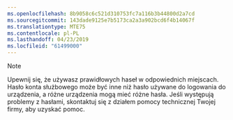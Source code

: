 ```yaml
---
ms.openlocfilehash: 8b9058c6c521d310753fc7a116b3b44800d2a7cd
ms.sourcegitcommit: 143dade9125e7b5173ca2a3a902bcd6f4b14067f
ms.translationtype: MTE75
ms.contentlocale: pl-PL
ms.lasthandoff: 04/23/2019
ms.locfileid: "61499000"
---
```

  > [!NOTE]
  > Upewnij się, że używasz prawidłowych haseł w odpowiednich miejscach. Hasło konta służbowego może być inne niż hasło używane do logowania do urządzenia, a różne urządzenia mogą mieć różne hasła. Jeśli występują problemy z hasłami, skontaktuj się z działem pomocy technicznej Twojej firmy, aby uzyskać pomoc.
